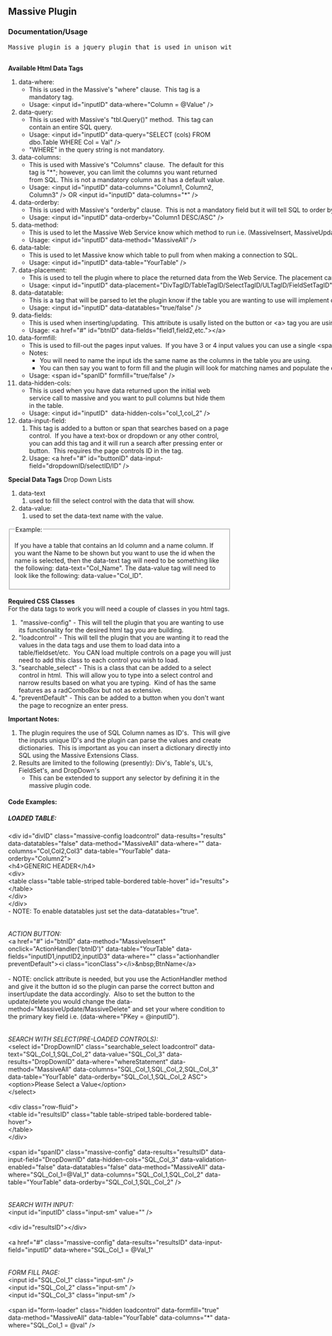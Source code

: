 <h2><strong>Massive Plugin </strong></h2>
<h3>Documentation/Usage</h3>

<pre>
Massive plugin is a jquery plugin that is used in unison with Massive ORM.  It allows a user to build <span style="white-space:pre"> </span>complex applications with html.</pre>

<div>&nbsp;</div>

<div><strong><span class="marker">Available Html Data Tags</span></strong></div>

<ol>
	<li>data-where:
	<ul>
		<li>This is used in the Massive&#39;s &quot;where&quot; clause.&nbsp; This tag is a mandatory tag.</li>
		<li>Usage: &lt;input id=&quot;inputID&quot; data-where=&quot;Column = @Value&quot; /&gt;</li>
	</ul>
	</li>
	<li>data-query:
	<ul>
		<li>This is used with Massive&#39;s &quot;tbl.Query()&quot; method.&nbsp; This tag can contain an entire SQL query.</li>
		<li>Usage: &lt;input id=&quot;inputID&quot; data-query=&quot;SELECT (cols) FROM dbo.Table WHERE Col = Val&quot; /&gt;</li>
		<li>&quot;WHERE&quot; in the query string is not mandatory.</li>
	</ul>
	</li>
	<li>data-columns:
	<ul>
		<li>This is used with Massive&#39;s &quot;Columns&quot; clause.&nbsp; The default for this tag is &quot;*&quot;; however, you can limit the columns you want returned from SQL. This is not a mandatory column as it has a default value.</li>
		<li>Usage: &lt;input id=&quot;inputID&quot; data-columns=&quot;Column1, Column2, Column3&quot; /&gt; OR&nbsp;<span style="white-space:pre">&lt;input id=&quot;inputID&quot; data-columns=&quot;*&quot; /&gt;&nbsp;</span></li>
	</ul>
	</li>
	<li><span style="white-space:pre">data-orderby: &nbsp;</span>
	<ul>
		<li><span style="white-space:pre">This is used with Massive&#39;s &quot;orderby&quot; clause.&nbsp; This is not a mandatory field but it will tell SQL to order by whatever field is listed in the data tag.</span></li>
		<li><span style="white-space:pre">Usage: &lt;input id=&quot;inputID&quot; data-orderby=&quot;Column1 DESC/ASC&quot; /&gt;</span></li>
	</ul>
	</li>
	<li><span style="white-space:pre">data-method:&nbsp;</span>
	<ul>
		<li><span style="white-space:pre">This is used to let the Massive Web Service know which method to run i.e. (MassiveInsert, MassiveUpdate, MassiveDelete, MassiveSelect, MassiveAll).</span></li>
		<li><span style="white-space:pre">Usage: &lt;input id=&quot;inputID&quot; data-method=&quot;MassiveAll&quot; /&gt;</span></li>
	</ul>
	</li>
	<li><span style="white-space:pre">data-table:</span>
	<ul>
		<li><span style="white-space:pre">This is used to let Massive know which table to pull from when making a connection to SQL.</span></li>
		<li><span style="white-space:pre">Usage: &lt;input id=&quot;inputID&quot; data-table=&quot;YourTable&quot; /&gt;</span></li>
	</ul>
	</li>
	<li><span style="white-space:pre">data-placement:</span>
	<ul>
		<li><span style="white-space:pre">This is used to tell the plugin where to place the returned data from the Web Service. The placement can be any type of data handling tag in html.</span></li>
		<li><span style="white-space:pre">Usage: &lt;input id=&quot;inputID&quot; data-placement=&quot;DivTagID/TableTagID/SelectTagID/ULTagID/FieldSetTagID&quot; /&gt;<span style="white-space:pre"> </span></span></li>
	</ul>
	</li>
	<li><span style="white-space:pre"><span style="white-space:pre">data-datatable:</span></span>
	<ul>
		<li><span style="white-space:pre"><span style="white-space:pre">This is a tag that will be parsed to let the plugin know if the table you are wanting to use will implement datatables.&nbsp;</span></span></li>
		<li><span style="white-space:pre"><span style="white-space:pre">Usage: &lt;input id=&quot;inputID&quot; data-datatables=&quot;true/false&quot; /&gt;</span></span></li>
	</ul>
	</li>
	<li><span style="white-space:pre"><span style="white-space:pre">data-fields:</span></span>
	<ul>
		<li><span style="white-space:pre"><span style="white-space:pre">This is used when inserting/updating.&nbsp; This attribute is usally listed on the button or &lt;a&gt; tag you are using. The fields that are listed are the input values that are on the page.&nbsp; You will need to set the ID to the name of the column in the table. The plugin sets the value equal to the id name and can be directly inserted into SQL.</span></span></li>
		<li><span style="white-space:pre"><span style="white-space:pre">Usage: &lt;a href=&quot;#&quot; id=&quot;btnID&quot; data-fields=&quot;field1,field2,etc.&quot;&gt;&lt;/a&gt;</span></span></li>
	</ul>
	</li>
	<li><span style="white-space:pre"><span style="white-space:pre">data-formfill:</span></span>
	<ul>
		<li><span style="white-space:pre"><span style="white-space:pre">This is used to fill-out the pages input values.&nbsp; If you have 3 or 4 input values you can use a single &lt;span&gt; tag and us the data-formfill tag and populate all 3 or 4 inputs.&nbsp; </span></span></li>
		<li><span style="white-space:pre"><span style="white-space:pre">Notes: </span></span>
		<ul>
			<li><span style="white-space:pre"><span style="white-space:pre">You will need to name the input ids the same name as the columns in the table you are using.&nbsp; </span></span></li>
			<li><span style="white-space:pre"><span style="white-space:pre">You can then say you want to form fill and the plugin will look for matching names and populate the data</span></span></li>
		</ul>
		</li>
		<li><span style="white-space:pre"><span style="white-space:pre">U</span></span>sage: &lt;span id=&quot;spanID&quot; formfill=&quot;true/false&quot; /&gt;</li>
	</ul>
	</li>
	<li>data-hidden-cols:
	<ul>
		<li>This is used when you have data returned upon the initial web service call to massive and you want to pull columns but hide them in the table.</li>
		<li>Usage: &lt;input id=&quot;inputID&quot;&nbsp; data-hidden-cols=&quot;col_1,col_2&quot; /&gt;</li>
	</ul>
	</li>
	<li>data-input-field:
	<ol>
		<li>This tag is added to a button or span that searches based on a page control.&nbsp; If you have a text-box or dropdown or any other control, you can add this tag and it will run a search after pressing enter or button.&nbsp; This requires the page controls ID in the tag.</li>
		<li>Usage: &lt;a href=&quot;#&quot; id=&quot;buttonID&quot; data-input-field=&quot;dropdownID/selectID/ID&quot; /&gt;</li>
	</ol>
	</li>
</ol>

<p><strong>Special Data Tags</strong> Drop Down Lists</p>

<ol>
	<li>data-text
	<ol>
		<li>used to fill the select control with the data that will show.&nbsp;&nbsp;</li>
	</ol>
	</li>
	<li>data-value:
	<ol>
		<li>used to set the data-text name with the value.</li>
	</ol>
	</li>
</ol>

<fieldset><legend>Example:</legend>

<p>If you have a table that contains an Id column and a name column. If you want the Name to be shown but you want to use the id when the name is selected, then the data-text tag will need to be something like the following: data-text=&quot;Col_Name&quot;. The data-value tag will need to look like the following: data-value=&quot;Col_ID&quot;.</p>
</fieldset>

<div>&nbsp;</div>

<div><strong>Required CSS Classes</strong></div>

<div>For the data tags to work you will need a couple of classes in you html tags.</div>

<ol>
	<li>&nbsp;&quot;massive-config&quot; - This will tell the plugin that you are wanting to use its functionality for the<span style="white-space:pre"> </span>desired html tag you are building.</li>
	<li>&quot;loadcontrol&quot; - This will tell the plugin that you are wanting it to read the values in the data tags and use them to load data into a table/fieldset/etc.&nbsp; You CAN load multiple controls on a page you will just need to add this class to each control you wish to load.</li>
	<li>&quot;searchable_select&quot; - This is a class that can be added to a select control in html.&nbsp; This will allow you to type into a select control and narrow results based on what you are typing.&nbsp; Kind of has the same features as a radComboBox but not as extensive.</li>
	<li>&quot;preventDefault&quot; - This can be added to a button when you don&#39;t want the page to recognize an enter press.</li>
</ol>

<div><strong>Important Notes:</strong></div>

<ol>
	<li>The plugin requires the use of SQL Column names as ID&#39;s.&nbsp; This will give the inputs unique ID&#39;s and the plugin can parse the values and create dictionaries.&nbsp; This is important as you can insert a dictionary directly into SQL using the Massive Extensions Class.</li>
	<li>Results are limited to the following (presently): Div&#39;s, Table&#39;s, UL&#39;s, FieldSet&#39;s, and DropDown&#39;s
	<ul>
		<li>This can be extended to support any selector by defining it in the massive plugin code.</li>
	</ul>
	</li>
</ol>

<h4><strong>Code Examples:</strong></h4>

<h5><em>LOADED TABLE:</em></h5>

<div>&lt;div id=&quot;divID&quot; class=&quot;massive-config loadcontrol&quot; data-results=&quot;results&quot; data-datatables=&quot;false&quot; data-method=&quot;MassiveAll&quot; data-where=&quot;&quot; data-columns=&quot;Col,Col2,Col3&quot; data-table=&quot;YourTable&quot; data-orderby=&quot;Column2&quot;&gt;</div>

<div>&lt;h4&gt;GENERIC HEADER&lt;/h4&gt;</div>

<div>&lt;div&gt;</div>

<div>&lt;table class=&quot;table table-striped table-bordered table-hover&quot; id=&quot;results&quot;&gt;</div>

<div>&lt;/table&gt;</div>

<div>&lt;/div&gt;</div>

<div>&lt;/div&gt;</div>

<div>- NOTE: To enable datatables just set the data-datatables=&quot;true&quot;.</div>

<div>&nbsp;</div>

<div>&nbsp;</div>

<div><em>ACTION BUTTON:</em></div>

<div>&lt;a href=&quot;#&quot; id=&quot;btnID&quot; data-method=&quot;MassiveInsert&quot; onclick=&quot;ActionHandler(&#39;btnID&#39;)&quot; data-table=&quot;YourTable&quot; data-fields=&quot;inputID1,inputID2,inputID3&quot; data-where=&quot;&quot; class=&quot;actionhandler preventDefault&quot;&gt;&lt;i class=&quot;iconClass&quot;&gt;&lt;/i&gt;&amp;nbsp;BtnName&lt;/a&gt;</div>

<div>&nbsp;</div>

<div>- NOTE: onclick attribute is needed, but you use the ActionHandler method and give it the button id so the plugin can parse the correct button and insert/update the data accordingly.&nbsp; Also to set the button to the update/delete you would change the data-method=&quot;MassiveUpdate/MassiveDelete&quot; and set your where condition to the primary key field i.e. (data-where=&quot;PKey = @inputID&quot;).</div>

<div>&nbsp;</div>

<div>&nbsp;</div>

<div><em>SEARCH WITH SELECT(PRE-LOADED CONTROLS):</em></div>

<div>&lt;select id=&quot;DropDownID&quot; class=&quot;searchable_select loadcontrol&quot; data-text=&quot;SQL_Col_1,SQL_Col_2&quot; data-value=&quot;SQL_Col_3&quot; data-results=&quot;DropDownID&quot; data-where=&quot;whereStatement&quot; data-method=&quot;MassiveAll&quot; data-columns=&quot;SQL_Col_1,SQL_Col_2,SQL_Col_3&quot; data-table=&quot;YourTable&quot; data-orderby=&quot;SQL_Col_1,SQL_Col_2 ASC&quot;&gt;</div>

<div>&lt;option&gt;Please Select a Value&lt;/option&gt;</div>

<div>&lt;/select&gt;</div>

<div>&nbsp;</div>

<div>&lt;div class=&quot;row-fluid&quot;&gt;</div>

<div>&lt;table id=&quot;resultsID&quot; class=&quot;table table-striped table-bordered table-hover&quot;&gt;</div>

<div>&lt;/table&gt;</div>

<div>&lt;/div&gt;</div>

<div>&nbsp;</div>

<div>&lt;span id=&quot;spanID&quot; class=&quot;massive-config&quot; data-results=&quot;resultsID&quot; data-input-field=&quot;DropDownID&quot; data-hidden-cols=&quot;SQL_Col_3&quot; data-validation-enabled=&quot;false&quot; data-datatables=&quot;false&quot; data-method=&quot;MassiveAll&quot; data-where=&quot;SQL_Col_1=@Val_1&quot; data-columns=&quot;SQL_Col_1,SQL_Col_2&quot; data-table=&quot;YourTable&quot; data-orderby=&quot;SQL_Col_1,SQL_Col_2&quot; /&gt;</div>

<div>&nbsp;</div>

<div>&nbsp;</div>

<div><em>SEARCH WITH INPUT:</em></div>

<div>&lt;input id=&quot;inputID&quot; class=&quot;input-sm&quot; value=&quot;&quot; /&gt;</div>

<div>&nbsp;</div>

<div>&lt;div id=&quot;resultsID&quot;&gt;&lt;/div&gt;</div>

<div>&nbsp;</div>

<div>&lt;a href=&quot;#&quot; class=&quot;massive-config&quot; data-results=&quot;resultsID&quot; data-input-field=&quot;inputID&quot; data-where=&quot;SQL_Col_1 = @Val_1&quot;</div>

<div>&nbsp;</div>

<div>&nbsp;</div>

<div><em>FORM FILL PAGE:</em></div>

<div>&lt;input id=&quot;SQL_Col_1&quot; class=&quot;input-sm&quot; /&gt;</div>

<div>&lt;input id=&quot;SQL_Col_2&quot; class=&quot;input-sm&quot; /&gt;</div>

<div>&lt;input id=&quot;SQL_Col_3&quot; class=&quot;input-sm&quot; /&gt;</div>

<div>&nbsp;</div>

<div>&lt;span id=&quot;form-loader&quot; class=&quot;hidden loadcontrol&quot; data-formfill=&quot;true&quot; data-method=&quot;MassiveAll&quot; data-table=&quot;YourTable&quot; data-columns=&quot;*&quot; data-where=&quot;SQL_Col_1 = @val&quot; /&gt;</div>
</body>
</html>
